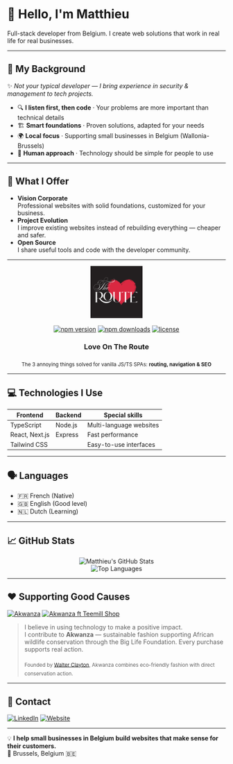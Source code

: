 # 👋 Hello, I'm Matthieu

Full-stack developer from Belgium. I create web solutions that work in real life for real businesses.

---

## 🎯 My Background

✨ _Not your typical developer — I bring experience in security & management to tech projects._

- 🔍 **I listen first, then code** · Your problems are more important than technical details  
- 🏗️ **Smart foundations** · Proven solutions, adapted for your needs  
- 🌍 **Local focus** · Supporting small businesses in Belgium (Wallonia-Brussels)  
- 🤝 **Human approach** · Technology should be simple for people to use  

---

## 💼 What I Offer

- **Vision Corporate**  
  Professional websites with solid foundations, customized for your business.
- **Project Evolution**  
  I improve existing websites instead of rebuilding everything — cheaper and safer.
- **Open Source**  
  I share useful tools and code with the developer community.

---

<div align="center">

<img src="https://github.com/matthieuGravy/love-on-the-route/blob/main/assets/love-on-the-route.png?raw=true" alt="Love On The Route logo" width="120" />

[![npm version](https://img.shields.io/npm/v/love-on-the-route?style=flat-square&logo=npm&label=version)](https://www.npmjs.com/package/love-on-the-route)
[![npm downloads](https://img.shields.io/npm/dm/love-on-the-route?style=flat-square&logo=npm)](https://www.npmjs.com/package/love-on-the-route)
[![license](https://img.shields.io/npm/l/love-on-the-route?style=flat-square)](https://github.com/matthieuGravy/love-on-the-route/blob/main/LICENSE)

### <b>Love On The Route</b>
<sub>The 3 annoying things solved for vanilla JS/TS SPAs: <b>routing, navigation & SEO</b></sub>

</div>

---

## 💻 Technologies I Use

| Frontend              | Backend     | Special skills                  |
|-----------------------|------------|---------------------------------|
| TypeScript            | Node.js    | Multi-language websites         |
| React, Next.js        | Express    | Fast performance                |
| Tailwind CSS          |            | Easy-to-use interfaces          |

---

## 🗣️ Languages

- 🇫🇷 French (Native)
- 🇬🇧 English (Good level)
- 🇳🇱 Dutch (Learning)

---

## 📈 GitHub Stats

<p align="center">
  <img src="https://github-readme-stats.vercel.app/api?username=matthieuGravy&show_icons=true&theme=radical&count_private=true" alt="Matthieu's GitHub Stats" />
  <br/>
  <img src="https://github-readme-stats.vercel.app/api/top-langs/?username=matthieuGravy&layout=compact&theme=radical" alt="Top Languages" />
</p>

---

## ❤️ Supporting Good Causes

[![Akwanza](https://img.shields.io/badge/Supporting-Akwanza-4CAF50?style=flat-square&logo=leaf&logoColor=white)](https://www.akwanza.com/)
[![Akwanza ft Teemill Shop](https://img.shields.io/badge/Shop-Akwanza%20Collection-FF6B35?style=flat-square&logo=shopping-cart&logoColor=white)](https://akwanza.teemill.com/collection/paul-a-tribu)

> I believe in using technology to make a positive impact.  
> I contribute to **Akwanza** — sustainable fashion supporting African wildlife conservation through the Big Life Foundation. Every purchase supports real action.
>
> <sub>Founded by [Walter Clayton](https://www.walterclayton.com/blog), Akwanza combines eco-friendly fashion with direct conservation action.</sub>

---

## 🤝 Contact

[![LinkedIn](https://img.shields.io/badge/-LinkedIn-0077B5?style=flat-square&logo=LinkedIn&logoColor=white)](https://www.linkedin.com/in/matthieugravy/)
[![Website](https://img.shields.io/badge/-Website-000000?style=flat-square&logo=vercel&logoColor=white)](https://matthieugravy.dev)

---

💡 **I help small businesses in Belgium build websites that make sense for their customers.**  
📍 Brussels, Belgium 🇧🇪
